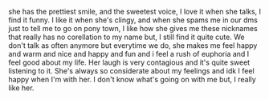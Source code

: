 she has the prettiest smile, and the sweetest voice, I love it when she talks, I find it funny. I like it when she's clingy, and when she spams me in our dms just to tell me to go on pony town, I like how she gives me these nicknames that really has no corellation to my name but, I still find it quite cute. We don't talk as often anymore but everytime we do, she makes me feel happy and warm and nice and happy and fun and i feel a rush of euphoria and I feel good about my life. Her laugh is very contagious and it's quite sweet listening to it. She's always so considerate about my feelings and idk I feel happy when I'm with her. I don't know what's going on with me but, I really like her.
